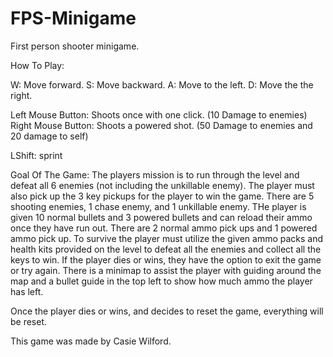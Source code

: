 # FPS-Minigame
First person shooter minigame.


How To Play:

W: Move forward.
S: Move backward.
A: Move to the left.
D: Move the the right.

Left Mouse Button: Shoots once with one click. (10 Damage to enemies)
Right Mouse Button: Shoots a powered shot. (50 Damage to enemies and 20 damage to self)

LShift: sprint

Goal Of The Game:
The players mission is to run through the level and defeat all 6 enemies (not including the unkillable enemy). 
The player must also pick up the 3 key pickups for the player to win the game.
There are 5 shooting enemies, 1 chase enemy, and 1 unkillable enemy.
THe player is given 10 normal bullets and 3 powered bullets and can reload their ammo once they have run out.
There are 2 normal ammo pick ups and 1 powered ammo pick up. 
To survive the player must utilize the given ammo packs and health kits provided on the level
to defeat all the enemies and collect all the keys to win.
If the player dies or wins, they have the option to exit the game or try again. 
There is a minimap to assist the player with guiding around the map and a bullet guide
in the top left to show how much ammo the player has left.

Once the player dies or wins, and decides to reset the game, everything will be reset.

This game was made by Casie Wilford.
